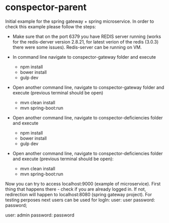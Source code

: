 # conspector-parent

Initial example for the spring gateway + spring microservice.
In order to check this example please follow the steps:
- Make sure that on the port 6379 you have REDIS server running (works for the redis-derver version 2.8.21, for latest verion of the redis (3.0.3) there were some issues). Redis-server can be running on VM.

- In command line navigate to conspector-gateway folder and execute 
	- npm install
	- bower install
	- gulp dev	

- Open another command line, navigate to conspector-gateway folder and execute (previous terminal should be open)
	- mvn clean install
	- mvn spring-boot:run

- Open another command line, navigate to conspector-deficiencies folder and execute 
	- npm install
	- bower install
	- gulp dev		

- Open another command line, navigate to conspector-deficiencies folder and execute (previous terminal should be open): 
	- mvn clean install
	- mvn spring-boot:run	

Now you can try to access localhost:9000 (example of microservice). First thing that happens there - check if you are already logged in. If not, redirection will happen to localhost:8080 (spring gateway project).
For testing perposes next users can be used for logIn:
user: user
password: password;

user: admin
password: password

	
